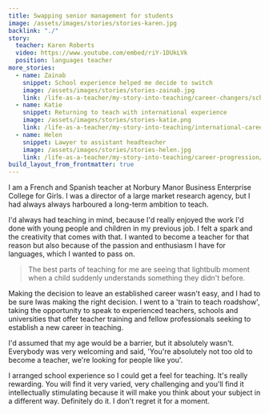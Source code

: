 ```yaml
---
title: Swapping senior management for students
image: /assets/images/stories/stories-karen.jpg
backlink: "./"
story:
  teacher: Karen Roberts
  video: https://www.youtube.com/embed/riY-1DUkLVk
  position: languages teacher
more_stories:
  - name: Zainab
    snippet: School experience helped me decide to switch
    image: /assets/images/stories/stories-zainab.jpg
    link: /life-as-a-teacher/my-story-into-teaching/career-changers/school-experience-helped-me-decide-to-switch
  - name: Katie
    snippet: Returning to teach with international experience
    image: /assets/images/stories/stories-katie.png
    link: /life-as-a-teacher/my-story-into-teaching/international-career-changers/returning-to-teaching-with-international-experience
  - name: Helen
    snippet: Lawyer to assistant headteacher
    image: /assets/images/stories/stories-helen.jpg
    link: /life-as-a-teacher/my-story-into-teaching/career-progression/lawyer-to-assistant-teacher
build_layout_from_frontmatter: true
---
```


I am a French and Spanish teacher at Norbury Manor Business Enterprise College for Girls. I was a director of a large market research agency, but I had always always harboured a long-term ambition to teach.

I'd always had teaching in mind, because I'd really enjoyed the work I'd done with young people and children in my previous job. I felt a spark and the creativity that comes with that. I wanted to become a teacher for that reason but also because of the passion and enthusiasm I have for languages, which I wanted to pass on.

> The best parts of teaching for me are seeing that lightbulb moment when a child suddenly understands something they didn't before.

Making the decision to leave an established career wasn't easy, and I had to be sure Iwas making the right decision. I went to a 'train to teach roadshow', taking the opportunity to speak to experienced teachers, schools and universities that offer teacher training and fellow professionals seeking to establish a new career in teaching.

I'd assumed that my age would be a barrier, but it absolutely wasn't. Everybody was very welcoming and said, 'You're absolutely not too old to become a teacher, we're looking for people like you'.

I arranged school experience so I could get a feel for teaching. It's really rewarding. You will find it very varied, very challenging and you'll find it intellectually stimulating because it will make you think about your subject in a different way. Definitely do it. I don't regret it for a moment.

